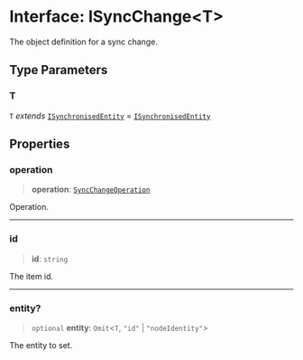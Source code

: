 # Interface: ISyncChange\<T\>

The object definition for a sync change.

## Type Parameters

### T

`T` *extends* [`ISynchronisedEntity`](ISynchronisedEntity.md) = [`ISynchronisedEntity`](ISynchronisedEntity.md)

## Properties

### operation

> **operation**: [`SyncChangeOperation`](../type-aliases/SyncChangeOperation.md)

Operation.

***

### id

> **id**: `string`

The item id.

***

### entity?

> `optional` **entity**: `Omit`\<`T`, `"id"` \| `"nodeIdentity"`\>

The entity to set.
